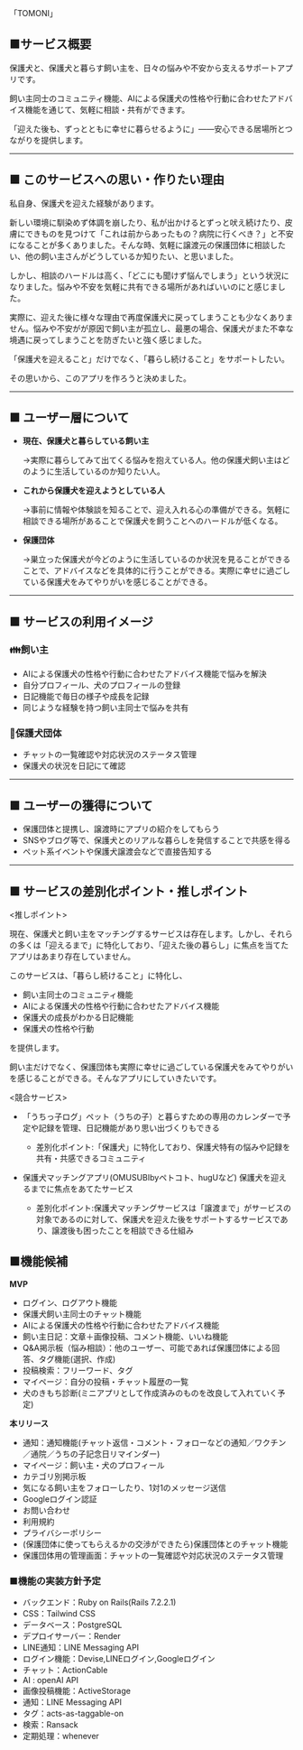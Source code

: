 「TOMONI」

 ## ■サービス概要

保護犬と、保護犬と暮らす飼い主を、日々の悩みや不安から支えるサポートアプリです。

飼い主同士のコミュニティ機能、AIによる保護犬の性格や行動に合わせたアドバイス機能を通じて、気軽に相談・共有ができます。

「迎えた後も、ずっとともに幸せに暮らせるように」——安心できる居場所とつながりを提供します。

---

## ■ このサービスへの思い・作りたい理由

私自身、保護犬を迎えた経験があります。

新しい環境に馴染めず体調を崩したり、私が出かけるとずっと吠え続けたり、皮膚にできものを見つけて「これは前からあったもの？病院に行くべき？」と不安になることが多くありました。そんな時、気軽に譲渡元の保護団体に相談したい、他の飼い主さんがどうしているか知りたい、と思いました。

しかし、相談のハードルは高く、「どこにも聞けず悩んでしまう」という状況になりました。悩みや不安を気軽に共有できる場所があればいいのにと感じました。

実際に、迎えた後に様々な理由で再度保護犬に戻ってしまうことも少なくありません。悩みや不安がが原因で飼い主が孤立し、最悪の場合、保護犬がまた不幸な境遇に戻ってしまうことを防ぎたいと強く感じました。

「保護犬を迎えること」だけでなく、「暮らし続けること」をサポートしたい。

その思いから、このアプリを作ろうと決めました。

---

## ■ ユーザー層について

- **現在、保護犬と暮らしている飼い主**
    
    →実際に暮らしてみて出てくる悩みを抱えている人。他の保護犬飼い主はどのように生活しているのか知りたい人。
    
- **これから保護犬を迎えようとしている人**
    
    →事前に情報や体験談を知ることで、迎え入れる心の準備ができる。気軽に相談できる場所があることで保護犬を飼うことへのハードルが低くなる。
    
- **保護団体**
    
    →巣立った保護犬が今どのように生活しているのか状況を見ることができることで、アドバイスなどを具体的に行うことができる。実際に幸せに過ごしている保護犬をみてやりがいを感じることができる。

---

## ■ サービスの利用イメージ

### 👪飼い主

- AIによる保護犬の性格や行動に合わせたアドバイス機能で悩みを解決
- 自分プロフィール、犬のプロフィールの登録
- 日記機能で毎日の様子や成長を記録
- 同じような経験を持つ飼い主同士で悩みを共有

### 🦴保護犬団体

- チャットの一覧確認や対応状況のステータス管理
- 保護犬の状況を日記にて確認

---

## ■ ユーザーの獲得について

- 保護団体と提携し、譲渡時にアプリの紹介をしてもらう
- SNSやブログ等で、保護犬とのリアルな暮らしを発信することで共感を得る
- ペット系イベントや保護犬譲渡会などで直接告知する

---

## ■ サービスの差別化ポイント・推しポイント

<推しポイント>

現在、保護犬と飼い主をマッチングするサービスは存在します。しかし、それらの多くは「迎えるまで」に特化しており、「迎えた後の暮らし」に焦点を当てたアプリはあまり存在していません。

このサービスは、「暮らし続けること」に特化し、

- 飼い主同士のコミュニティ機能
- AIによる保護犬の性格や行動に合わせたアドバイス機能
- 保護犬の成長がわかる日記機能
- 保護犬の性格や行動

を提供します。

飼い主だけでなく、保護団体も実際に幸せに過ごしている保護犬をみてやりがいを感じることができる。そんなアプリにしていきたいです。

<競合サービス>

- 「うちっ子ログ」ペット（うちの子）と暮らすための専用のカレンダーで予定や記録を管理、日記機能があり思い出づくりもできる
    - 差別化ポイント:「保護犬」に特化しており、保護犬特有の悩みや記録を共有・共感できるコミュニティ

- 保護犬マッチングアプリ(OMUSUBIbyペトコト、hugUなど)
    保護犬を迎えるまでに焦点をあてたサービス
    - 差別化ポイント:保護犬マッチングサービスは「譲渡まで」がサービスの対象であるのに対して、保護犬を迎えた後をサポートするサービスであり、譲渡後も困ったことを相談できる仕組み

## ■機能候補

**MVP**

- ログイン、ログアウト機能
- 保護犬飼い主同士のチャット機能
- AIによる保護犬の性格や行動に合わせたアドバイス機能
- 飼い主日記：文章＋画像投稿、コメント機能、いいね機能
- Q&A掲示板（悩み相談）：他のユーザー、可能であれば保護団体による回答、タグ機能(選択、作成)
- 投稿検索：フリーワード、タグ
- マイページ：自分の投稿・チャット履歴の一覧
- 犬のきもち診断(ミニアプリとして作成済みのものを改良して入れていく予定)

**本リリース**

- 通知：通知機能(チャット返信・コメント・フォローなどの通知／ワクチン／通院／うちの子記念日リマインダー)
- マイページ：飼い主・犬のプロフィール
- カテゴリ別掲示板
- 気になる飼い主をフォローしたり、1対1のメッセージ送信
- Googleログイン認証
- お問い合わせ
- 利用規約
- プライバシーポリシー
- (保護団体に使ってもらえるかの交渉ができたら)保護団体とのチャット機能
- 保護団体用の管理画面：チャットの一覧確認や対応状況のステータス管理

### ■機能の実装方針予定

- バックエンド：Ruby on Rails(Rails 7.2.2.1)
- CSS：Tailwind CSS
- データベース：PostgreSQL
- デプロイサーバー：Render
- LINE通知：LINE Messaging API
- ログイン機能：Devise,LINEログイン,Googleログイン
- チャット：ActionCable
- AI : openAI API
- 画像投稿機能：ActiveStorage
- 通知：LINE Messaging API
- タグ：acts-as-taggable-on
- 検索：Ransack
- 定期処理：whenever